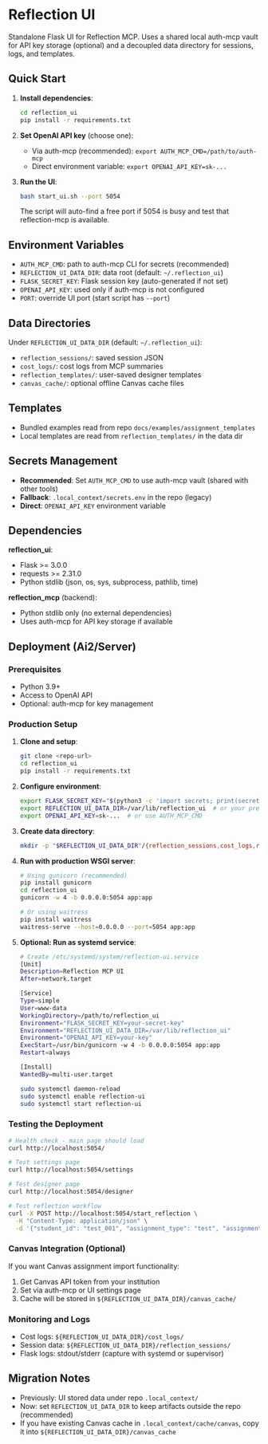 Reflection UI
=============

Standalone Flask UI for Reflection MCP. Uses a shared local auth-mcp vault for API key storage (optional) and a decoupled data directory for sessions, logs, and templates.

Quick Start
-----------

1. **Install dependencies**:
   ```bash
   cd reflection_ui
   pip install -r requirements.txt
   ```

2. **Set OpenAI API key** (choose one):
   - Via auth-mcp (recommended): `export AUTH_MCP_CMD=/path/to/auth-mcp`
   - Direct environment variable: `export OPENAI_API_KEY=sk-...`

3. **Run the UI**:
   ```bash
   bash start_ui.sh --port 5054
   ```
   The script will auto-find a free port if 5054 is busy and test that reflection-mcp is available.

Environment Variables
--------------------

- `AUTH_MCP_CMD`: path to auth-mcp CLI for secrets (recommended)
- `REFLECTION_UI_DATA_DIR`: data root (default: `~/.reflection_ui`)
- `FLASK_SECRET_KEY`: Flask session key (auto-generated if not set)
- `OPENAI_API_KEY`: used only if auth-mcp is not configured
- `PORT`: override UI port (start script has `--port`)

Data Directories
---------------

Under `REFLECTION_UI_DATA_DIR` (default: `~/.reflection_ui`):
- `reflection_sessions/`: saved session JSON
- `cost_logs/`: cost logs from MCP summaries
- `reflection_templates/`: user-saved designer templates
- `canvas_cache/`: optional offline Canvas cache files

Templates
---------

- Bundled examples read from repo `docs/examples/assignment_templates`
- Local templates are read from `reflection_templates/` in the data dir

Secrets Management
------------------

- **Recommended**: Set `AUTH_MCP_CMD` to use auth-mcp vault (shared with other tools)
- **Fallback**: `.local_context/secrets.env` in the repo (legacy)
- **Direct**: `OPENAI_API_KEY` environment variable

Dependencies
-----------

**reflection_ui**:
- Flask >= 3.0.0
- requests >= 2.31.0
- Python stdlib (json, os, sys, subprocess, pathlib, time)

**reflection_mcp** (backend):
- Python stdlib only (no external dependencies)
- Uses auth-mcp for API key storage if available

Deployment (Ai2/Server)
-----------------------

### Prerequisites
- Python 3.9+
- Access to OpenAI API
- Optional: auth-mcp for key management

### Production Setup

1. **Clone and setup**:
   ```bash
   git clone <repo-url>
   cd reflection_ui
   pip install -r requirements.txt
   ```

2. **Configure environment**:
   ```bash
   export FLASK_SECRET_KEY="$(python3 -c 'import secrets; print(secrets.token_hex(32))')"
   export REFLECTION_UI_DATA_DIR=/var/lib/reflection_ui  # or your preferred path
   export OPENAI_API_KEY=sk-...  # or use AUTH_MCP_CMD
   ```

3. **Create data directory**:
   ```bash
   mkdir -p "$REFLECTION_UI_DATA_DIR"/{reflection_sessions,cost_logs,reflection_templates,canvas_cache}
   ```

4. **Run with production WSGI server**:
   ```bash
   # Using gunicorn (recommended)
   pip install gunicorn
   cd reflection_ui
   gunicorn -w 4 -b 0.0.0.0:5054 app:app

   # Or using waitress
   pip install waitress
   waitress-serve --host=0.0.0.0 --port=5054 app:app
   ```

5. **Optional: Run as systemd service**:
   ```bash
   # Create /etc/systemd/system/reflection-ui.service
   [Unit]
   Description=Reflection MCP UI
   After=network.target

   [Service]
   Type=simple
   User=www-data
   WorkingDirectory=/path/to/reflection_ui
   Environment="FLASK_SECRET_KEY=your-secret-key"
   Environment="REFLECTION_UI_DATA_DIR=/var/lib/reflection_ui"
   Environment="OPENAI_API_KEY=your-key"
   ExecStart=/usr/bin/gunicorn -w 4 -b 0.0.0.0:5054 app:app
   Restart=always

   [Install]
   WantedBy=multi-user.target
   ```

   ```bash
   sudo systemctl daemon-reload
   sudo systemctl enable reflection-ui
   sudo systemctl start reflection-ui
   ```

### Testing the Deployment

```bash
# Health check - main page should load
curl http://localhost:5054/

# Test settings page
curl http://localhost:5054/settings

# Test designer page
curl http://localhost:5054/designer

# Test reflection workflow
curl -X POST http://localhost:5054/start_reflection \
  -H "Content-Type: application/json" \
  -d '{"student_id": "test_001", "assignment_type": "test", "assignment_context": "Testing deployment"}'
```

### Canvas Integration (Optional)

If you want Canvas assignment import functionality:

1. Get Canvas API token from your institution
2. Set via auth-mcp or UI settings page
3. Cache will be stored in `${REFLECTION_UI_DATA_DIR}/canvas_cache/`

### Monitoring and Logs

- Cost logs: `${REFLECTION_UI_DATA_DIR}/cost_logs/`
- Session data: `${REFLECTION_UI_DATA_DIR}/reflection_sessions/`
- Flask logs: stdout/stderr (capture with systemd or supervisor)

Migration Notes
---------------

- Previously: UI stored data under repo `.local_context/`
- Now: set `REFLECTION_UI_DATA_DIR` to keep artifacts outside the repo (recommended)
- If you have existing Canvas cache in `.local_context/cache/canvas`, copy it into `${REFLECTION_UI_DATA_DIR}/canvas_cache`

